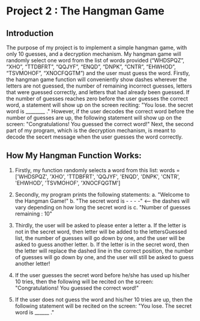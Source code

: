 # Project 2 : The Hangman Game

## Introduction
The purpose of my project is to implement a simple hangman game, with only 10 guesses, and a decryption mechanism. My hangman game will randomly select one word from the list of words provided (“WHDSPQZ”, “XHO”, “TTDBFRT”, “QQJYF”, “ENQD”, “DNPK”, “CNTR”, “EHWHOD”, “TSVMOHOF”, “XNOCFQGTM”) and the user must guess the word. Firstly, the hangman game function will conveniently show dashes wherever the letters are not guessed, the number of remaining incorrect guesses, letters that were guessed correctly, and letters that had already been guessed. If the number of guesses reaches zero before the user guesses the correct word, a statement will show up on the screen reciting: "You lose. the secret word is ________ ." However, if the user decodes the correct word before the number of guesses are up, the following statement will show up on the screen: "Congratulations! You guessed the correct word!" Next, the second part of my program, which is the decryption mechanism, is meant to decode the secert message when the user guesses the word correctly.

## How My Hangman Function Works:

1. Firstly, my function  randomly selects a word from this list: words = ['WHDSPQZ', 'XHO', 'TTDBFRT', 'QQJYF', 'ENQD', 'DNPK', 'CNTR', 'EHWHOD', 'TSVMOHOF', 'XNOCFQGTM']

2. Secondly, my program prints the following statements:
    a. "Welcome to the Hangman Game!"
    b. "The secret word is - - - -" <-- the dashes will vary depending on how long the secret word is
    c. "Number of guesses remaining : 10"
    
3. Thirdly, the user will be asked to please enter a letter
    a. If the letter is not in the secret word, then letter will be added to the lettersGuessed list, the number of guesses will go down by one, and the user will be asked to guess another letter.
    b. If the letter is in the secret word, then the letter will replace the dashed line in the correct position, the number of guesses will go down by one, and the user will still be asked to guess another letter!
    
4. If the user guesses the secret word before he/she has used up his/her 10 tries, then the following will be recited on the screen: "Congratulations! You guessed the correct word!"

5. If the user does not guess the word and his/her 10 tries are up, then the following statement will be recited on the screen: "You lose. The secret word is ______ ."
